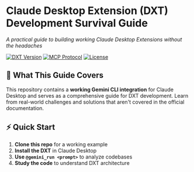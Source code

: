 # Claude Desktop Extension (DXT) Development Survival Guide

*A practical guide to building working Claude Desktop Extensions without the headaches*

[![DXT Version](https://img.shields.io/badge/DXT-0.1-blue)](https://github.com/anthropics/dxt)
[![MCP Protocol](https://img.shields.io/badge/MCP-2024--11--05-green)](https://modelcontextprotocol.io/)
[![License](https://img.shields.io/badge/license-MIT-blue.svg)](LICENSE)

## 🎯 What This Guide Covers

This repository contains a **working Gemini CLI integration** for Claude Desktop and serves as a comprehensive guide for DXT development. Learn from real-world challenges and solutions that aren't covered in the official documentation.

## ⚡ Quick Start

1. **Clone this repo** for a working example
2. **Install the DXT** in Claude Desktop
3. **Use `@gemini_run <prompt>`** to analyze codebases
4. **Study the code** to understand DXT architecture

